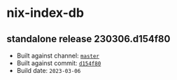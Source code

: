 # nix-index-db
## standalone release 230306.d154f80
- Built against channel: [`master`](https://github.com/nixos/nixpkgs/tree/master)
- Built against commit: [`d154f80`](https://github.com/NixOS/nixpkgs/commit/d154f809e9c3c47fee72186aa3ff6479403435d4)
- Build date: `2023-03-06`
